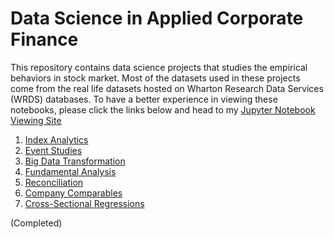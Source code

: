 # Data Science in Applied Corporate Finance
This repository contains data science projects that studies the empirical behaviors in stock market. Most of the datasets used in these projects come from the real life datasets hosted on Wharton Research Data Services (WRDS) databases. To have a better experience in viewing these notebooks, please click the links below and head to my [Jupyter Notebook Viewing Site](http://nbviewer.jupyter.org/github/chenbowen184/Data_Science_in_Applied_Corporate_Finance/tree/master/)

1. [Index Analytics](http://nbviewer.jupyter.org/github/chenbowen184/Data_Science_in_Applied_Corporate_Finance/blob/master/Project%201%20-%20Index%20Analytics.ipynb)
2. [Event Studies](http://nbviewer.jupyter.org/github/chenbowen184/Data_Science_in_Applied_Corporate_Finance/blob/master/Project%202%20-%20Event%20Studies.ipynb)
3. [Big Data Transformation](http://nbviewer.jupyter.org/github/chenbowen184/Data_Science_in_Applied_Corporate_Finance/blob/master/Project%203%20-%20Big%20Data%20Transformation.ipynb)
4. [Fundamental Analysis](http://nbviewer.jupyter.org/github/chenbowen184/Data_Science_in_Applied_Corporate_Finance/blob/master/Project%204%20-%20Fundamentals.ipynb)
5. [Reconciliation](http://nbviewer.jupyter.org/github/chenbowen184/Data_Science_in_Applied_Corporate_Finance/blob/master/Project%205%20-%20Reconciliation.ipynb)
6. [Company Comparables](http://nbviewer.jupyter.org/github/chenbowen184/Data_Science_in_Applied_Corporate_Finance/blob/master/Project%206%20-%20Company%20Comparables.ipynb)
7. [Cross-Sectional Regressions](http://nbviewer.jupyter.org/github/chenbowen184/Data_Science_in_Applied_Corporate_Finance/blob/master/Project%207%20-%20Cross%20Sectional%20Regressions.ipynb)

(Completed)
